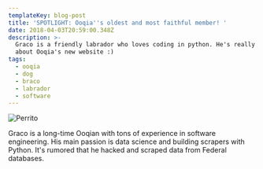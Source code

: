 ```yaml
---
templateKey: blog-post
title: 'SPOTLIGHT: Ooqia''s oldest and most faithful member! '
date: 2018-04-03T20:59:00.348Z
description: >-
  Graco is a friendly labrador who loves coding in python. He's really excited
  about Ooqia's new website :)
tags:
  - ooqia
  - dog
  - braco
  - labrador
  - software
---
```

![Perrito](/img/graco.png)

Graco is a long-time Ooqian with tons of experience in software engineering. His main passion is data science and building scrapers with Python. It's rumored that he hacked and scraped data from Federal databases.
